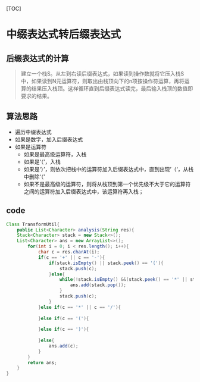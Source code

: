 [TOC]
# 中缀表达式转后缀表达式
## 后缀表达式的计算
> 建立一个栈S。从左到右读后缀表达式，如果读到操作数就将它压入栈S中，如果读到N元运算符，则取出由栈顶向下的n项按操作符运算，再将运算的结果压入栈顶。这样循环直到后缀表达式读完，最后输入栈顶的数值即要求的结果。
## 算法思路
- 遍历中缀表达式
- 如果是数字，加入后缀表达式
- 如果是运算符
	- 如果是最高级运算符，入栈
	- 如果是‘（’，入栈
	- 如果是‘）’，则依次把栈中的运算符加入后缀表达式中，直到出现’（‘，从栈中删除‘（’
	- 如果不是最高级的运算符，则将从栈顶到第一个优先级不大于它的运算符之间的运算符加入后缀表达式中，该运算符再入栈；

## code
```java
Class TransformUtil{
    public List<Character> analysis(String res){
    Stack<Character> stack = new Stack<>();
    List<Character> ans = new ArrayList<>();
        for(int i = 0; i < res.length(); i++){
            char c = res.charAt(i);
            if(c == '+' || c == '-'){
                if(stack.isEmpty() || stack.peek() == '('){
                    stack.push(c);
                }else{
                    while(!stack.isEmpty() &&(stack.peek() == '*' || stack.peek() == '/' || stack.peek() == '+' || stack.peek() == '-')){
                        ans.add(stack.pop());
                    }
                    stack.push(c);
                }
            }else if(c == '*' || c == '/'){
                
            }else if(c == '('){
                
            }else if(c == ')'){
                
            }else{
                ans.add(c);
            }
        }
        return ans;
    }
}
```
